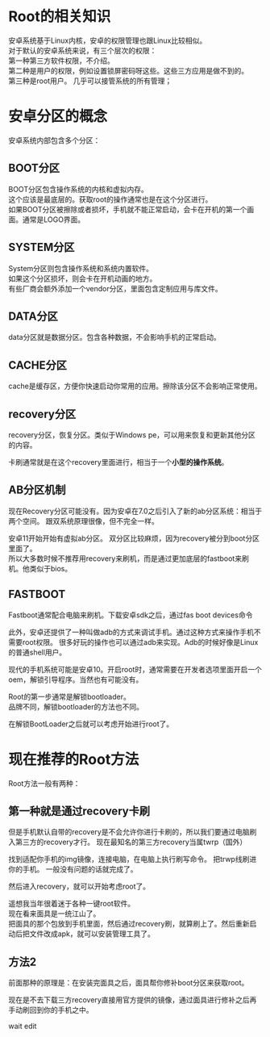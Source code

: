 # Root的相关知识
安卓系统基于Linux内核，安卓的权限管理也跟Linux比较相似。  
对于默认的安卓系统来说，有三个层次的权限：  
第一种第三方软件权限，不介绍。  
第二种是用户的权限，例如设置锁屏密码呀这些。这些三方应用是做不到的。  
第三种是root用户。 几乎可以接管系统的所有管理；
  
# 安卓分区的概念
安卓系统内部包含多个分区：
## BOOT分区
BOOT分区包含操作系统的内核和虚拟内存。  
这个应该是最底层的。获取root的操作通常也是在这个分区进行。  
如果BOOT分区被擦除或者损坏，手机就不能正常启动，会卡在开机的第一个画面。通常是LOGO界面。  

## SYSTEM分区
System分区则包含操作系统和系统内置软件。  
如果这个分区损坏，则会卡在开机动画的地方。  
有些厂商会额外添加一个vendor分区，里面包含定制应用与库文件。  

## DATA分区
data分区就是数据分区。包含各种数据，不会影响手机的正常启动。  

## CACHE分区
cache是缓存区，方便你快速启动你常用的应用。擦除该分区不会影响正常使用。  

## recovery分区
recovery分区，恢复分区。类似于Windows pe，可以用来恢复和更新其他分区的内容。  

卡刷通常就是在这个recovery里面进行，相当于一个**小型的操作系统**。

## AB分区机制
现在Recovery分区可能没有。因为安卓在7.0之后引入了新的ab分区系统：相当于两个空间。 跟双系统原理很像，但不完全一样。  

安卓11开始开始有虚拟ab分区。 双分区比较麻烦，因为recovery被分到boot分区里面了。    
所以大多数时候不推荐用recovery来刷机，而是通过更加底层的fastboot来刷机。他类似于bios。  

## FASTBOOT
Fastboot通常配合电脑来刷机。下载安卓sdk之后，通过fas boot devices命令  

此外，安卓还提供了一种叫做adb的方式来调试手机。通过这种方式来操作手机不需要root权限。 很多好玩的操作也可以通过adb来实现。Adb的时候好像是Linux的普通shell用户。  
  
  
现代的手机系统可能是安卓10。开启root时，通常需要在开发者选项里面开启一个oem，解锁引导程序。当然也有可能没有。  
  
Root的第一步通常是解锁bootloader。  
品牌不同，解锁bootloader的方法也不同。

在解锁BootLoader之后就可以考虑开始进行root了。  

# 现在推荐的Root方法
Root方法一般有两种：  
## 第一种就是通过recovery卡刷
但是手机默认自带的recovery是不会允许你进行卡刷的，所以我们要通过电脑刷入第三方的recovery才行。
现在最知名的第三方recovery当属twrp（国外）

找到适配你手机的img镜像，连接电脑，在电脑上执行刷写命令。
把trwp线刷进你的手机。
一般没有问题的话就完成了。

然后进入recovery，就可以开始考虑root了。

遥想我当年很着迷于各种一键root软件。  
现在看来面具是一统江山了。  
把面具的那个包放到手机里面，然后通过recovery刷，就算刷上了。然后重新启动后把文件改成apk，就可以安装管理工具了。

## 方法2
前面那种的原理是：在安装完面具之后，面具帮你修补boot分区来获取root。
  
现在是不去下载三方recovery直接用官方提供的镜像，通过面具进行修补之后再手动刷回到你的手机之中。

wait edit
